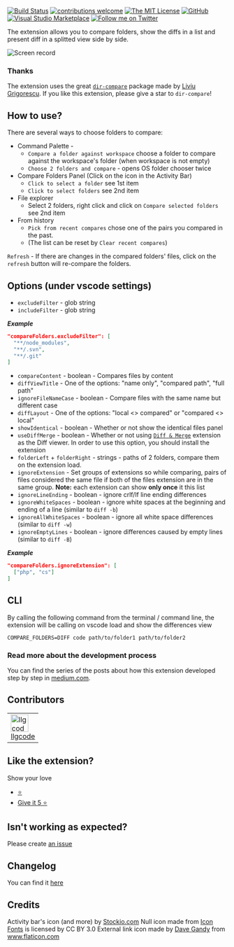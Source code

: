 [![Build Status](https://dev.azure.com/moshfeu-vscode/CompareFoldersExtension/_apis/build/status/moshfeu.vscode-compare-folders?branchName=master)](https://dev.azure.com/moshfeu-vscode/CompareFoldersExtension/_build/latest?definitionId=1&branchName=master)
[![contributions welcome](https://img.shields.io/badge/contributions-welcome-yellow.svg?style=flat)](https://github.com/Coding-Coach/find-a-mentor/issues)
[![The MIT License](https://flat.badgen.net/badge/license/MIT/orange)](http://opensource.org/licenses/MIT)
[![GitHub](https://flat.badgen.net/github/release/moshfeu/vscode-compare-folders)](https://github.com/moshfeu/vscode-compare-folders/releases)
[![Visual Studio Marketplace](https://vsmarketplacebadge.apphb.com/installs-short/moshfeu.compare-folders.svg?style=flat-square)](https://marketplace.visualstudio.com/items?itemName=moshfeu.compare-folders)
[![Follow me on Twitter](https://img.shields.io/twitter/follow/moshfeu.svg?style=social)](https://twitter.com/moshfeu)

The extension allows you to compare folders, show the diffs in a list and present diff in a splitted view side by side.

![Screen record](https://user-images.githubusercontent.com/3723951/92312411-f1f3b600-efc8-11ea-93b8-e90a3e25e9cb.gif)

### Thanks

The extension uses the great [`dir-compare`](https://github.com/gliviu/dir-compare) package made by [Liviu Grigorescu](https://github.com/gliviu). If you like this extension, please give a star to `dir-compare`!

## How to use?

There are several ways to choose folders to compare:

- Command Palette -
  - `Compare a folder against workspace` choose a folder to compare against the workspace's folder (when workspace is not empty)
  - `Choose 2 folders and compare` - opens OS folder chooser twice
- Compare Folders Panel (Click on the icon in the Activity Bar)
  - `Click to select a folder` see 1st item
  - `Click to select folders` see 2nd item
- File explorer
  - Select 2 folders, right click and click on `Compare selected folders` see 2nd item
- From history
  - `Pick from recent compares` chose one of the pairs you compared in the past.
  - (The list can be reset by `Clear recent compares`)

`Refresh` - If there are changes in the compared folders' files, click on the `refresh` button will re-compare the folders.

## Options (under vscode settings)

- `excludeFilter` - glob string
- `includeFilter` - glob string

***Example***

```json
"compareFolders.excludeFilter": [
  "**/node_modules",
  "**/.svn",
  "**/.git"
]
```
- `compareContent` - boolean - Compares files by content
- `diffViewTitle` - One of the options: "name only", "compared path", "full path"
- `ignoreFileNameCase` - boolean - Compare files with the same name but different case
- `diffLayout` - One of the options: "local <> compared" or "compared <> local"
- `showIdentical` - boolean - Whether or not show the identical files panel
- `useDiffMerge` - boolean - Whether or not using [`Diff & Merge`](https://marketplace.visualstudio.com/items?itemName=moshfeu.diff-merge) extension as the Diff viewer. In order to use this option, you should install the extension
- `folderLeft` + `folderRight` - strings - paths of 2 folders, compare them on the extension load.
- `ignoreExtension` - Set groups of extensions so while comparing, pairs of files considered the same file if both of the files extension are in the same group. **Note:** each extension can show **only once** it this list
- `ignoreLineEnding` - boolean - ignore crlf/lf line ending differences
- `ignoreWhiteSpaces` - boolean - ignore white spaces at the beginning and ending of a line (similar to `diff -b`)
- `ignoreAllWhiteSpaces` - boolean - ignore all white space differences (similar to `diff -w`)
- `ignoreEmptyLines` - boolean - ignore differences caused by empty lines (similar to `diff -B`)

***Example***
```json
"compareFolders.ignoreExtension": [
  ["php", "cs"]
]
```

## CLI

By calling the following command from the terminal / command line, the extension will be calling on vscode load and show the differences view

```shell
COMPARE_FOLDERS=DIFF code path/to/folder1 path/to/folder2
```

### Read more about the development process

You can find the series of the posts about how this extension developed step by step in [medium.com](https://medium.com/@moshfeu/comparefolders-visual-studio-code-extension-journey-intro-b540a0539629?source=friends_link&sk=db37e1889766ccd8fe553958a12a8f69).

## Contributors

<table>
  <tr>
    <td>
      <a href="https://github.com/llgcode" target="_blank">
        <img width="40" height="40" src="https://avatars3.githubusercontent.com/u/524083?s=88&v=4" alt="llgcode">
        <div>
          llgcode
        </div>
      </a>
    </td>
  </tr>
</table>

## Like the extension?

Show your love

- [⭐️](https://github.com/moshfeu/vscode-compare-folders)
- [Give it 5 ⭐️](https://marketplace.visualstudio.com/items?itemName=moshfeu.compare-folders&ssr=false#review-details)

## Isn't working as expected?

Please create [an issue](https://github.com/moshfeu/vscode-compare-folders/issues/new)

## Changelog

You can find it [here](/CHANGELOG.md)

## Credits
Activity bar's icon (and more) by [Stockio.com](https://www.stockio.com/free-icon/folders)
Null icon made from <a href="http://www.onlinewebfonts.com/icon">Icon Fonts</a> is licensed by CC BY 3.0
External link icon made by <a href="https://www.flaticon.com/authors/dave-gandy" title="Dave Gandy">Dave Gandy</a> from <a href="https://www.flaticon.com/" title="Flaticon">www.flaticon.com</a>

